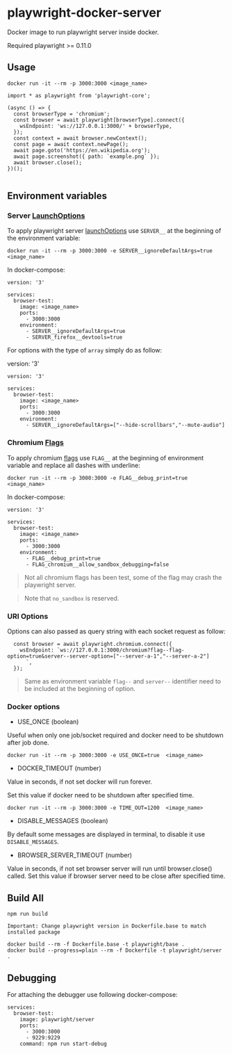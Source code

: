 # playwright-docker-server

Docker image to run playwright server inside docker.

Required playwright >= 0.11.0

## Usage

```
docker run -it --rm -p 3000:3000 <image_name>
```

```
import * as playwright from 'playwright-core';

(async () => {
  const browserType = 'chromium';
  const browser = await playwright[browserType].connect({
    wsEndpoint: 'ws://127.0.0.1:3000/' + browserType,
  });
  const context = await browser.newContext();
  const page = await context.newPage();
  await page.goto('https://en.wikipedia.org');
  await page.screenshot({ path: `example.png` });
  await browser.close();
})();


```

## Environment variables

### Server [LaunchOptions](https://playwright.dev/docs/api/class-browsertype#browser-type-launch-server)

To apply playwright server [launchOptions](https://playwright.dev/docs/api/class-browsertype#browser-type-launch-server) use `SERVER__` at the beginning of the environment variable:

```
docker run -it --rm -p 3000:3000 -e SERVER__ignoreDefaultArgs=true <image_name>
```

In docker-compose:

```
version: '3'

services:
  browser-test:
    image: <image_name>
    ports:
      - 3000:3000
    environment:
      - SERVER__ignoreDefaultArgs=true
      - SERVER_firefox__devtools=true
```

For options with the type of `array` simply do as follow:

version: '3'

```
version: '3'

services:
  browser-test:
    image: <image_name>
    ports:
      - 3000:3000
    environment:
      - SERVER__ignoreDefaultArgs=["--hide-scrollbars","--mute-audio"]

```

### Chromium [Flags](https://peter.sh/experiments/chromium-command-line-switches/)

To apply chromium [flags](https://peter.sh/experiments/chromium-command-line-switches/) use `FLAG__` at the beginning of environment variable and replace all dashes with underline:

```
docker run -it --rm -p 3000:3000 -e FLAG__debug_print=true <image_name>
```

In docker-compose:

```
version: '3'

services:
  browser-test:
    image: <image_name>
    ports:
      - 3000:3000
    environment:
      - FLAG__debug_print=true
      - FLAG_chromium__allow_sandbox_debugging=false
```

> Not all chromium flags has been test, some of the flag may crash the playwright server.

> Note that `no_sandbox` is reserved.

### URI Options

Options can also passed as query string with each socket request as follow:

```
  const browser = await playwright.chromium.connect({
    wsEndpoint: `ws://127.0.0.1:3000/chromium?flag--flag-option=true&server--server-option=["--server-a-1","--server-a-2"]
      `,
  });

```

> Same as environment variable `flag--` and `server--` identifier need to be included at the beginning of option.

### Docker options

- USE_ONCE (boolean)

Useful when only one job/socket required and docker need to be shutdown after job done.

```
docker run -it --rm -p 3000:3000 -e USE_ONCE=true  <image_name>
```

- DOCKER_TIMEOUT (number)

Value in seconds, if not set docker will run forever.

Set this value if docker need to be shutdown after specified time.

```
docker run -it --rm -p 3000:3000 -e TIME_OUT=1200  <image_name>
```

- DISABLE_MESSAGES (boolean)

By default some messages are displayed in terminal, to disable it use `DISABLE_MESSAGES`.

- BROWSER_SERVER_TIMEOUT (number)

Value in seconds, if not set browser server will run until browser.close() called.
Set this value if browser server need to be close after specified time.

## Build All

```
npm run build

Important: Change playwright version in Dockerfile.base to match installed package

docker build --rm -f Dockerfile.base -t playwright/base .
docker build --progress=plain --rm -f Dockerfile -t playwright/server .

```

## Debugging

For attaching the debugger use following docker-compose:

```
services:
  browser-test:
    image: playwright/server
    ports:
      - 3000:3000
      - 9229:9229
    command: npm run start-debug
```
